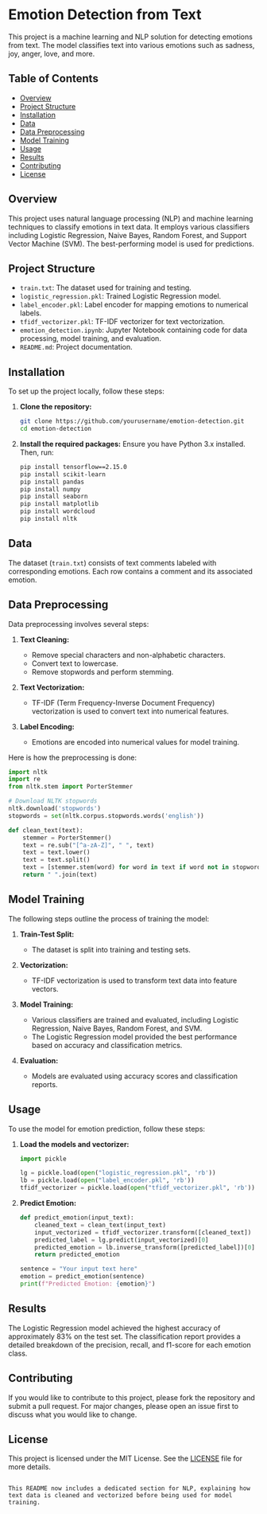 
# Emotion Detection from Text

This project is a machine learning and NLP solution for detecting emotions from text. The model classifies text into various emotions such as sadness, joy, anger, love, and more.

## Table of Contents

- [Overview](#overview)
- [Project Structure](#project-structure)
- [Installation](#installation)
- [Data](#data)
- [Data Preprocessing](#data-preprocessing)
- [Model Training](#model-training)
- [Usage](#usage)
- [Results](#results)
- [Contributing](#contributing)
- [License](#license)

## Overview

This project uses natural language processing (NLP) and machine learning techniques to classify emotions in text data. It employs various classifiers including Logistic Regression, Naive Bayes, Random Forest, and Support Vector Machine (SVM). The best-performing model is used for predictions.

## Project Structure

- `train.txt`: The dataset used for training and testing.
- `logistic_regression.pkl`: Trained Logistic Regression model.
- `label_encoder.pkl`: Label encoder for mapping emotions to numerical labels.
- `tfidf_vectorizer.pkl`: TF-IDF vectorizer for text vectorization.
- `emotion_detection.ipynb`: Jupyter Notebook containing code for data processing, model training, and evaluation.
- `README.md`: Project documentation.

## Installation

To set up the project locally, follow these steps:

1. **Clone the repository:**
   ```bash
   git clone https://github.com/yourusername/emotion-detection.git
   cd emotion-detection
   ```

2. **Install the required packages:**
   Ensure you have Python 3.x installed. Then, run:
   ```bash
   pip install tensorflow==2.15.0
   pip install scikit-learn
   pip install pandas
   pip install numpy
   pip install seaborn
   pip install matplotlib
   pip install wordcloud
   pip install nltk
   ```

## Data

The dataset (`train.txt`) consists of text comments labeled with corresponding emotions. Each row contains a comment and its associated emotion.

## Data Preprocessing

Data preprocessing involves several steps:

1. **Text Cleaning:**
   - Remove special characters and non-alphabetic characters.
   - Convert text to lowercase.
   - Remove stopwords and perform stemming.

2. **Text Vectorization:**
   - TF-IDF (Term Frequency-Inverse Document Frequency) vectorization is used to convert text into numerical features.

3. **Label Encoding:**
   - Emotions are encoded into numerical values for model training.

Here is how the preprocessing is done:

```python
import nltk
import re
from nltk.stem import PorterStemmer

# Download NLTK stopwords
nltk.download('stopwords')
stopwords = set(nltk.corpus.stopwords.words('english'))

def clean_text(text):
    stemmer = PorterStemmer()
    text = re.sub("[^a-zA-Z]", " ", text)
    text = text.lower()
    text = text.split()
    text = [stemmer.stem(word) for word in text if word not in stopwords]
    return " ".join(text)
```

## Model Training

The following steps outline the process of training the model:

1. **Train-Test Split:**
   - The dataset is split into training and testing sets.

2. **Vectorization:**
   - TF-IDF vectorization is used to transform text data into feature vectors.

3. **Model Training:**
   - Various classifiers are trained and evaluated, including Logistic Regression, Naive Bayes, Random Forest, and SVM.
   - The Logistic Regression model provided the best performance based on accuracy and classification metrics.

4. **Evaluation:**
   - Models are evaluated using accuracy scores and classification reports.

## Usage

To use the model for emotion prediction, follow these steps:

1. **Load the models and vectorizer:**
   ```python
   import pickle

   lg = pickle.load(open("logistic_regression.pkl", 'rb'))
   lb = pickle.load(open("label_encoder.pkl", 'rb'))
   tfidf_vectorizer = pickle.load(open("tfidf_vectorizer.pkl", 'rb'))
   ```

2. **Predict Emotion:**
   ```python
   def predict_emotion(input_text):
       cleaned_text = clean_text(input_text)
       input_vectorized = tfidf_vectorizer.transform([cleaned_text])
       predicted_label = lg.predict(input_vectorized)[0]
       predicted_emotion = lb.inverse_transform([predicted_label])[0]
       return predicted_emotion

   sentence = "Your input text here"
   emotion = predict_emotion(sentence)
   print(f"Predicted Emotion: {emotion}")
   ```

## Results

The Logistic Regression model achieved the highest accuracy of approximately 83% on the test set. The classification report provides a detailed breakdown of the precision, recall, and f1-score for each emotion class.

## Contributing

If you would like to contribute to this project, please fork the repository and submit a pull request. For major changes, please open an issue first to discuss what you would like to change.

## License

This project is licensed under the MIT License. See the [LICENSE](LICENSE) file for more details.
```

This README now includes a dedicated section for NLP, explaining how text data is cleaned and vectorized before being used for model training.
